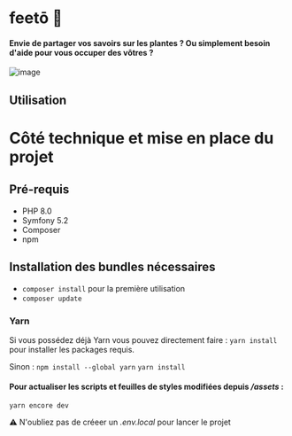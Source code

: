 # feetō 🌱

#### Envie de partager vos savoirs sur les plantes ? Ou simplement besoin d'aide pour vous occuper des vôtres ? 

![image](https://user-images.githubusercontent.com/47384185/196681754-c1a3178b-65f9-43c9-b9ed-93a6dadd395a.png)

## Utilisation

# Côté technique et mise en place du projet

## Pré-requis 
* PHP 8.0
* Symfony 5.2
* Composer 
* npm 

## Installation des bundles nécessaires
* ``composer install`` pour la première utilisation
* ``composer update``

### Yarn 

Si vous possédez déjà Yarn vous pouvez directement faire : 
``yarn install`` pour installer les packages requis. 

Sinon : 
``npm install --global yarn``
``yarn install``

#### Pour actualiser les scripts et feuilles de styles modifiées depuis */assets* :
``yarn encore dev``

⚠️ N'oubliez pas de créeer un *.env.local* pour lancer le projet 
